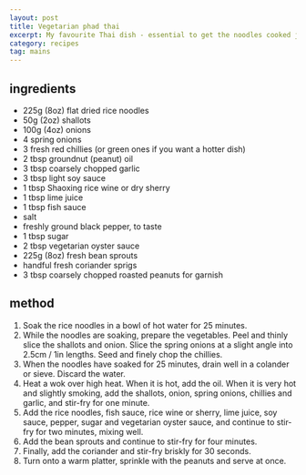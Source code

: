 ```yaml
---
layout: post
title: Vegetarian phad thai
excerpt: My favourite Thai dish - essential to get the noodles cooked just right - still a bit firm but sticky as well so the peanuts coat them
category: recipes
tag: mains
---
```


## ingredients

* 225g (8oz) flat dried rice noodles
* 50g (2oz) shallots
* 100g (4oz) onions
* 4 spring onions
* 3 fresh red chillies (or green ones if you want a hotter dish)
* 2 tbsp groundnut (peanut) oil
* 3 tbsp coarsely chopped garlic
* 3 tbsp light soy sauce
* 1 tbsp Shaoxing rice wine or dry sherry
* 1 tbsp lime juice
* 1 tbsp fish sauce
* salt
* freshly ground black pepper, to taste
* 1 tbsp sugar
* 2 tbsp vegetarian oyster sauce
* 225g (8oz) fresh bean sprouts
* handful fresh coriander sprigs
* 3 tbsp coarsely chopped roasted peanuts for garnish

## method

1. Soak the rice noodles in a bowl of hot water for 25 minutes.
2. While the noodles are soaking, prepare the vegetables. Peel and thinly slice the shallots and onion. Slice the spring onions at a slight angle into 2.5cm / 1in lengths. Seed and finely chop the chillies.
3. When the noodles have soaked for 25 minutes, drain well in a colander or sieve. Discard the water.
4. Heat a wok over high heat. When it is hot, add the oil. When it is very hot and slightly smoking, add the shallots, onion, spring onions, chillies and garlic, and stir-fry for one minute.
5. Add the rice noodles, fish sauce, rice wine or sherry, lime juice, soy sauce, pepper, sugar and vegetarian oyster sauce, and continue to stir-fry for two minutes, mixing well.
6. Add the bean sprouts and continue to stir-fry for four minutes.
7. Finally, add the coriander and stir-fry briskly for 30 seconds.
8. Turn onto a warm platter, sprinkle with the peanuts and serve at once.
